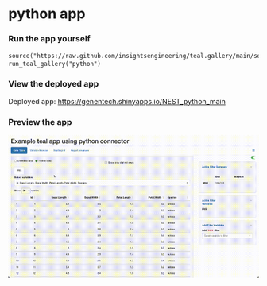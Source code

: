 
<!-- Generated by app_readme_template.Rmd and generate_app_readme.R: do not edit by hand-->

# python app

### Run the app yourself

    source("https://raw.github.com/insightsengineering/teal.gallery/main/sourceme.R")
    run_teal_gallery("python")

### View the deployed app

Deployed app: <https://genentech.shinyapps.io/NEST_python_main>

### Preview the app

![](assets/img/python.gif)<!-- -->
